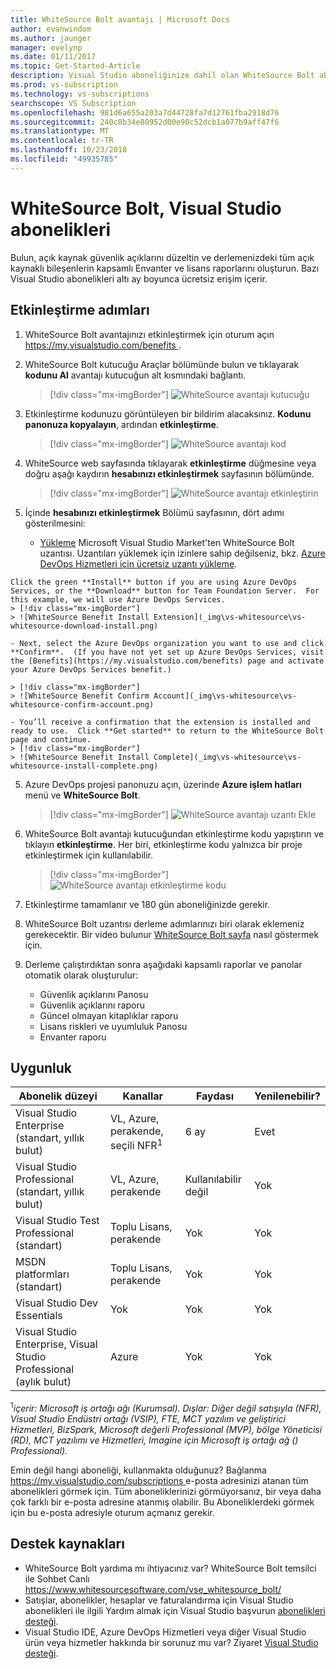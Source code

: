 ```yaml
---
title: WhiteSource Bolt avantajı | Microsoft Docs
author: evanwindom
ms.author: jaunger
manager: evelynp
ms.date: 01/11/2017
ms.topic: Get-Started-Article
description: Visual Studio aboneliğinize dahil olan WhiteSource Bolt aboneliği etkinleştirmek öğrenin.
ms.prod: vs-subscription
ms.technology: vs-subscriptions
searchscope: VS Subscription
ms.openlocfilehash: 981d6a655a203a7d44728fa7d12761fba2918d76
ms.sourcegitcommit: 240c8b34e80952d00e90c52dcb1a077b9aff47f6
ms.translationtype: MT
ms.contentlocale: tr-TR
ms.lasthandoff: 10/23/2018
ms.locfileid: "49935785"
---
```

#  <a name="whitesource-bolt-in-visual-studio-subscriptions"></a>WhiteSource Bolt, Visual Studio abonelikleri

Bulun, açık kaynak güvenlik açıklarını düzeltin ve derlemenizdeki tüm açık kaynaklı bileşenlerin kapsamlı Envanter ve lisans raporlarını oluşturun. Bazı Visual Studio abonelikleri altı ay boyunca ücretsiz erişim içerir.

## <a name="activation-steps"></a>Etkinleştirme adımları

1. WhiteSource Bolt avantajınızı etkinleştirmek için oturum açın [ https://my.visualstudio.com/benefits ](https://my.visualstudio.com/benefits?wt.mc_id=o~msft~docs) .

2. WhiteSource Bolt kutucuğu Araçlar bölümünde bulun ve tıklayarak **kodunu Al** avantajı kutucuğun alt kısmındaki bağlantı.
   > [!div class="mx-imgBorder"]
   > ![WhiteSource avantajı kutucuğu](_img/vs-whitesource/vs-whitesource-tile.png)

3. Etkinleştirme kodunuzu görüntüleyen bir bildirim alacaksınız.  **Kodunu panonuza kopyalayın**, ardından **etkinleştirme**.
   > [!div class="mx-imgBorder"]
   > ![WhiteSource avantajı kod ](_img/vs-whitesource/vs-whitesource-code.png)

4. WhiteSource web sayfasında tıklayarak **etkinleştirme** düğmesine veya doğru aşağı kaydırın **hesabınızı etkinleştirmek** sayfasının bölümünde.
   > [!div class="mx-imgBorder"]
   > ![WhiteSource avantajı etkinleştirin](_img/vs-whitesource/vs-whitesource-activate-page-cropped.png)

5. İçinde **hesabınızı etkinleştirmek** Bölümü sayfasının, dört adımı gösterilmesini:

   - [Yükleme](https://marketplace.visualstudio.com/items?itemName=whitesource.ws-bolt) Microsoft Visual Studio Market'ten WhiteSource Bolt uzantısı. Uzantıları yüklemek için izinlere sahip değilseniz, bkz. [Azure DevOps Hizmetleri için ücretsiz uzantı yükleme](/azure/devops/marketplace/install-vsts-extension?view=vsts).


~~~
Click the green **Install** button if you are using Azure DevOps Services, or the **Download** button for Team Foundation Server.  For this example, we will use Azure DevOps Services.
> [!div class="mx-imgBorder"]
> ![WhiteSource Benefit Install Extension](_img\vs-whitesource\vs-whitesource-download-install.png)

- Next, select the Azure DevOps organization you want to use and click **Confirm**.  (If you have not yet set up Azure DevOps Services, visit the [Benefits](https://my.visualstudio.com/benefits) page and activate your Azure DevOps Services benefit.)

> [!div class="mx-imgBorder"]
> ![WhiteSource Benefit Confirm Account](_img\vs-whitesource\vs-whitesource-confirm-account.png)

- You’ll receive a confirmation that the extension is installed and ready to use.  Click **Get started** to return to the WhiteSource Bolt page and continue.
> [!div class="mx-imgBorder"]
> ![WhiteSource Benefit Install Complete](_img\vs-whitesource\vs-whitesource-install-complete.png)
~~~

5. Azure DevOps projesi panonuzu açın, üzerinde **Azure işlem hatları** menü ve **WhiteSource Bolt**.
   > [!div class="mx-imgBorder"]
   > ![WhiteSource avantajı uzantı Ekle](_img/vs-whitesource/vs-whitesource-installed-cropped.png)

6. WhiteSource Bolt avantajı kutucuğundan etkinleştirme kodu yapıştırın ve tıklayın **etkinleştirme**. Her biri, etkinleştirme kodu yalnızca bir proje etkinleştirmek için kullanılabilir.
   > [!div class="mx-imgBorder"]
   > ![WhiteSource avantajı etkinleştirme kodu](_img/vs-whitesource/vs-whitesource-activate-code-cropped.png)

7. Etkinleştirme tamamlanır ve 180 gün aboneliğinizde gerekir.

8. WhiteSource Bolt uzantısı derleme adımlarınızı biri olarak eklemeniz gerekecektir.  Bir video bulunur [WhiteSource Bolt sayfa](https://www.whitesourcesoftware.com/whitesource_bolt_visualstudio_2017/#activate) nasıl göstermek için.

9. Derleme çalıştırdıktan sonra aşağıdaki kapsamlı raporlar ve panolar otomatik olarak oluşturulur:
    - Güvenlik açıklarını Panosu
    - Güvenlik açıklarını raporu
    - Güncel olmayan kitaplıklar raporu
    - Lisans riskleri ve uyumluluk Panosu
    - Envanter raporu

## <a name="eligibility"></a>Uygunluk

| Abonelik düzeyi                                                 |     Kanallar                                            | Faydası                                                          | Yenilenebilir?    |
|--------------------------------------------------------------------|---------------------------------------------------------|------------------------------------------------------------------|---------------|
| Visual Studio Enterprise (standart, yıllık bulut)   | VL, Azure, perakende, seçili NFR<sup>1</sup> | 6 ay       |  Evet          |
| Visual Studio Professional (standart, yıllık bulut) | VL, Azure, perakende                                       | Kullanılabilir değil                                                           |Yok         |
| Visual Studio Test Professional (standart)                         | Toplu Lisans, perakende                                              | Yok                                             |  Yok         |
| MSDN platformları (standart)                                          | Toplu Lisans, perakende                                              | Yok                                              | Yok         |
| Visual Studio Dev Essentials | Yok  | Yok |Yok |
| Visual Studio Enterprise, Visual Studio Professional (aylık bulut) | Azure                                       | Yok                                                           |Yok|

<sup>1</sup>*içerir: Microsoft iş ortağı ağı (Kurumsal).  Dışlar: Diğer değil satışıyla (NFR), Visual Studio Endüstri ortağı (VSIP), FTE, MCT yazılım ve geliştirici Hizmetleri, BizSpark, Microsoft değerli Professional (MVP), bölge Yöneticisi (RD), MCT yazılımı ve Hizmetleri, Imagine için Microsoft iş ortağı ağ () Professional).*

Emin değil hangi aboneliği, kullanmakta olduğunuz?  Bağlanma [ https://my.visualstudio.com/subscriptions ](https://my.visualstudio.com/subscriptions?wt.mc_id=o~msft~docs) e-posta adresinizi atanan tüm abonelikleri görmek için. Tüm aboneliklerinizi görmüyorsanız, bir veya daha çok farklı bir e-posta adresine atanmış olabilir.  Bu Aboneliklerdeki görmek için bu e-posta adresiyle oturum açmanız gerekir.

## <a name="support-resources"></a>Destek kaynakları

-  WhiteSource Bolt yardıma mı ihtiyacınız var?  WhiteSource Bolt temsilci ile Sohbet Canlı https://www.whitesourcesoftware.com/vse_whitesource_bolt/
-  Satışlar, abonelikler, hesaplar ve faturalandırma için Visual Studio abonelikleri ile ilgili Yardım almak için Visual Studio başvurun [abonelikleri desteği](https://visualstudio.microsoft.com/subscriptions/support/).
-  Visual Studio IDE, Azure DevOps Hizmetleri veya diğer Visual Studio ürün veya hizmetler hakkında bir sorunuz mu var?  Ziyaret [Visual Studio desteği](https://visualstudio.microsoft.com/support/).